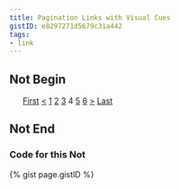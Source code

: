 ```yaml
---
title: Pagination Links with Visual Cues
gistID: e8297271d5679c31a442
tags:
- link
---
```


<h2 aria-describedby="{{ page.gistID }}">Not Begin</h2>
<div class="rendered-not">
<ul>
	<li style="display: inline;"><a href="">First</a></li>
	<li style="display: inline;"><a href="">&lt;</a></li>
	<li style="display: inline;"><a href="">1</a></li>
	<li style="display: inline;"><a href="">2</a></li>
	<li style="display: inline;"><a href="">3</a></li>
	<li style="display: inline;">4</li>
	<li style="display: inline;"><a href="">5</a></li>
	<li style="display: inline;"><a href="">6</a></li>
	<li style="display: inline;"><a href="">&gt;</a></li>
	<li style="display: inline;"><a href="">Last</a></li>
</ul>
</div> <!-- rendered-not -->

<h2 aria-describedby="{{ page.gistID }}">Not End</h2>

<h3 aria-describedby="{{ page.gistID }}">Code for this Not</h3>
{% gist page.gistID %}